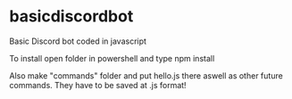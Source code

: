 # basicdiscordbot
Basic Discord bot coded in javascript

To install open folder in powershell and type 
npm install

Also make "commands" folder and put hello.js there aswell as other future commands. They have to be saved at .js format!

